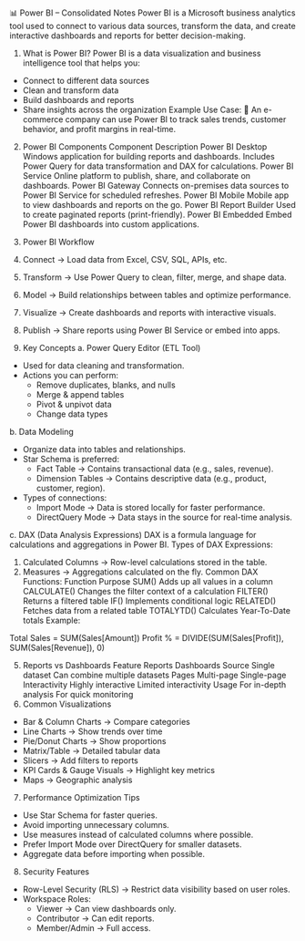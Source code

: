 
📊 Power BI – Consolidated Notes
Power BI is a Microsoft business analytics tool used to connect to various data sources, transform the data, and create interactive dashboards and reports for better decision-making.

1. What is Power BI?
Power BI is a data visualization and business intelligence tool that helps you:
* Connect to different data sources
* Clean and transform data
* Build dashboards and reports
* Share insights across the organization
Example Use Case: 📌 An e-commerce company can use Power BI to track sales trends, customer behavior, and profit margins in real-time.

2. Power BI Components
Component	Description
Power BI Desktop	Windows application for building reports and dashboards. Includes Power Query for data transformation and DAX for calculations.
Power BI Service	Online platform to publish, share, and collaborate on dashboards.
Power BI Gateway	Connects on-premises data sources to Power BI Service for scheduled refreshes.
Power BI Mobile	Mobile app to view dashboards and reports on the go.
Power BI Report Builder	Used to create paginated reports (print-friendly).
Power BI Embedded	Embed Power BI dashboards into custom applications.
3. Power BI Workflow
1. Connect → Load data from Excel, CSV, SQL, APIs, etc.
2. Transform → Use Power Query to clean, filter, merge, and shape data.
3. Model → Build relationships between tables and optimize performance.
4. Visualize → Create dashboards and reports with interactive visuals.
5. Publish → Share reports using Power BI Service or embed into apps.

4. Key Concepts
a. Power Query Editor (ETL Tool)
* Used for data cleaning and transformation.
* Actions you can perform:
    * Remove duplicates, blanks, and nulls
    * Merge & append tables
    * Pivot & unpivot data
    * Change data types

b. Data Modeling
* Organize data into tables and relationships.
* Star Schema is preferred:
    * Fact Table → Contains transactional data (e.g., sales, revenue).
    * Dimension Tables → Contains descriptive data (e.g., product, customer, region).
* Types of connections:
    * Import Mode → Data is stored locally for faster performance.
    * DirectQuery Mode → Data stays in the source for real-time analysis.

c. DAX (Data Analysis Expressions)
DAX is a formula language for calculations and aggregations in Power BI.
Types of DAX Expressions:
1. Calculated Columns → Row-level calculations stored in the table.
2. Measures → Aggregations calculated on the fly.
Common DAX Functions:
Function	Purpose
SUM()	Adds up all values in a column
CALCULATE()	Changes the filter context of a calculation
FILTER()	Returns a filtered table
IF()	Implements conditional logic
RELATED()	Fetches data from a related table
TOTALYTD()	Calculates Year-To-Date totals
Example:

Total Sales = SUM(Sales[Amount])
Profit % = DIVIDE(SUM(Sales[Profit]), SUM(Sales[Revenue]), 0)

5. Reports vs Dashboards
Feature	Reports	Dashboards
Source	Single dataset	Can combine multiple datasets
Pages	Multi-page	Single-page
Interactivity	Highly interactive	Limited interactivity
Usage	For in-depth analysis	For quick monitoring
6. Common Visualizations
* Bar & Column Charts → Compare categories
* Line Charts → Show trends over time
* Pie/Donut Charts → Show proportions
* Matrix/Table → Detailed tabular data
* Slicers → Add filters to reports
* KPI Cards & Gauge Visuals → Highlight key metrics
* Maps → Geographic analysis

7. Performance Optimization Tips
* Use Star Schema for faster queries.
* Avoid importing unnecessary columns.
* Use measures instead of calculated columns where possible.
* Prefer Import Mode over DirectQuery for smaller datasets.
* Aggregate data before importing when possible.

8. Security Features
* Row-Level Security (RLS) → Restrict data visibility based on user roles.
* Workspace Roles:
    * Viewer → Can view dashboards only.
    * Contributor → Can edit reports.
    * Member/Admin → Full access.
